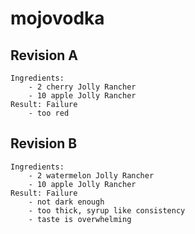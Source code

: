 # mojovodka

## Revision A
    Ingredients:
        - 2 cherry Jolly Rancher
        - 10 apple Jolly Rancher
    Result: Failure
        - too red
## Revision B
    Ingredients: 
        - 2 watermelon Jolly Rancher
        - 10 apple Jolly Rancher
    Result: Failure
        - not dark enough
        - too thick, syrup like consistency
        - taste is overwhelming
